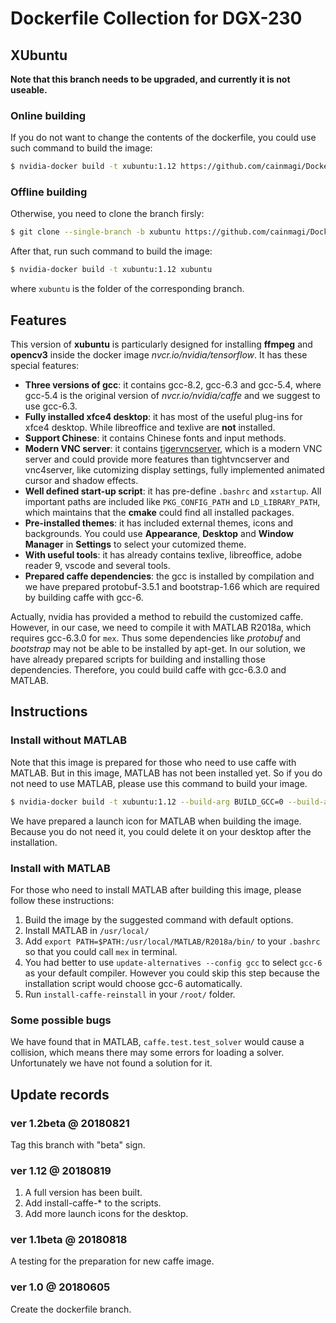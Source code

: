 # Dockerfile Collection for DGX-230

## XUbuntu

**Note that this branch needs to be upgraded, and currently it is not useable.**

### Online building

If you do not want to change the contents of the dockerfile, you could use such command to build the image:

```Bash
$ nvidia-docker build -t xubuntu:1.12 https://github.com/cainmagi/Dockerfiles.git#xubuntu
```

### Offline building

Otherwise, you need to clone the branch firsly:

```Bash
$ git clone --single-branch -b xubuntu https://github.com/cainmagi/Dockerfiles.git xubuntu
```

After that, run such command to build the image:

```Bash
$ nvidia-docker build -t xubuntu:1.12 xubuntu
```

where `xubuntu` is the folder of the corresponding branch.

## Features

This version of **xubuntu** is particularly designed for installing **ffmpeg** and **opencv3** inside the docker image *nvcr.io/nvidia/tensorflow*. It has these special features:

* **Three versions of gcc**: it contains gcc-8.2, gcc-6.3 and gcc-5.4, where gcc-5.4 is the original version of *nvcr.io/nvidia/caffe* and we suggest to use gcc-6.3.
* **Fully installed xfce4 desktop**: it has most of the useful plug-ins for xfce4 desktop. While libreoffice and texlive are **not** installed.
* **Support Chinese**: it contains Chinese fonts and input methods.
* **Modern VNC server**: it contains [tigervncserver][tigervnc], which is a modern VNC server and could provide more features than tightvncserver and vnc4server, like cutomizing display settings, fully implemented animated cursor and shadow effects.
* **Well defined start-up script**: it has pre-define `.bashrc` and `xstartup`. All important paths are included like `PKG_CONFIG_PATH` and `LD_LIBRARY_PATH`, which maintains that the **cmake** could find all installed packages.
* **Pre-installed themes**: it has included external themes, icons and backgrounds. You could use **Appearance**, **Desktop** and **Window Manager** in **Settings** to select your cutomized theme.
* **With useful tools**: it has already contains texlive, libreoffice, adobe reader 9, vscode and several tools.
* **Prepared caffe dependencies**: the gcc is installed by compilation and we have prepared protobuf-3.5.1 and bootstrap-1.66 which are required by building caffe with gcc-6.

Actually, nvidia has provided a method to rebuild the customized caffe. However, in our case, we need to compile it with MATLAB R2018a, which requires gcc-6.3.0 for `mex`. Thus some dependencies like *protobuf* and *bootstrap* may not be able to be installed by apt-get. In our solution, we have already prepared scripts for building and installing those dependencies. Therefore, you could build caffe with gcc-6.3.0 and MATLAB.

## Instructions

### Install without MATLAB

Note that this image is prepared for those who need to use caffe with MATLAB. But in this image, MATLAB has not been installed yet. So if you do not need to use MATLAB, please use this command to build your image.

```Bash
$ nvidia-docker build -t xubuntu:1.12 --build-arg BUILD_GCC=0 --build-arg BUILD_CAFFE=1 https://github.com/cainmagi/Dockerfiles.git#xubuntu
```

We have prepared a launch icon for MATLAB when building the image. Because you do not need it, you could delete it on your desktop after the installation.

### Install with MATLAB

For those who need to install MATLAB after building this image, please follow these instructions:

1. Build the image by the suggested command with default options.
2. Install MATLAB in `/usr/local/`
3. Add `export PATH=$PATH:/usr/local/MATLAB/R2018a/bin/` to your `.bashrc` so that you could call `mex` in terminal.
4. You had better to use `update-alternatives --config gcc` to select `gcc-6` as your default compiler. However you could skip this step because the installation script would choose gcc-6 automatically.
5. Run `install-caffe-reinstall` in your `/root/` folder.

### Some possible bugs

We have found that in MATLAB, `caffe.test.test_solver` would cause a collision, which means there may some errors for loading a solver. Unfortunately we have not found a solution for it.
   
## Update records

### ver 1.2beta @ 20180821

Tag this branch with "beta" sign.

### ver 1.12 @ 20180819

1. A full version has been built.
2. Add install-caffe-* to the scripts.
3. Add more launch icons for the desktop.

### ver 1.1beta @ 20180818

A testing for the preparation for new caffe image.

### ver 1.0 @ 20180605

Create the dockerfile branch.

[tigervnc]:https://github.com/TigerVNC/tigervnc "TigerVNC"